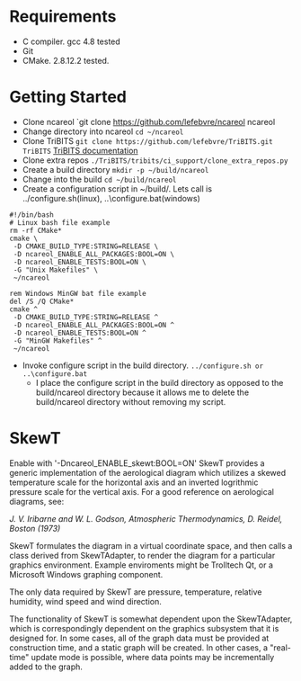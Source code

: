 # Requirements
* C compiler. gcc 4.8 tested
* Git
* CMake. 2.8.12.2 tested.

# Getting Started
* Clone ncareol
`git clone https://github.com/lefebvre/ncareol ncareol
* Change directory into ncareol `cd ~/ncareol`
* Clone TriBITS
`git clone https://github.com/lefebvre/TriBITS.git TriBITS` [TriBITS documentation](https://tribits.org/doc/TribitsDevelopersGuide.html)
* Clone extra repos
`./TriBITS/tribits/ci_support/clone_extra_repos.py`
* Create a build directory
`mkdir -p ~/build/ncareol`
* Change into the build `cd ~/build/ncareol`
* Create a configuration script in ~/build/. Lets call is ../configure.sh(linux), ..\configure.bat(windows)

```
#!/bin/bash
# Linux bash file example
rm -rf CMake*
cmake \
 -D CMAKE_BUILD_TYPE:STRING=RELEASE \
 -D ncareol_ENABLE_ALL_PACKAGES:BOOL=ON \
 -D ncareol_ENABLE_TESTS:BOOL=ON \
 -G "Unix Makefiles" \
 ~/ncareol
```
```
rem Windows MinGW bat file example
del /S /Q CMake*
cmake ^
 -D CMAKE_BUILD_TYPE:STRING=RELEASE ^
 -D ncareol_ENABLE_ALL_PACKAGES:BOOL=ON ^
 -D ncareol_ENABLE_TESTS:BOOL=ON ^
 -G "MinGW Makefiles" ^
 ~/ncareol
```

* Invoke configure script in the build directory.
`../configure.sh or ..\configure.bat`
  * I place the configure script in the build directory as opposed to the build/ncareol directory because it allows me to delete the build/ncareol
directory without removing my script.

# SkewT
Enable with '-Dncareol_ENABLE_skewt:BOOL=ON'
 SkewT provides a generic implementation of the aerological diagram
 which utilizes a skewed temperature scale for the horizontal axis and
 an inverted logrithmic pressure scale for the vertical axis. For a
 good reference on aerological diagrams, see:

 *J. V. Iribarne and W. L. Godson, <i>Atmospheric Thermodynamics</i>,
 D. Reidel, Boston (1973)*

SkewT formulates the diagram in a virtual coordinate space, and then
calls a class derived from SkewTAdapter, to render the diagram
for a particular graphics environment. Example enviroments might be
Trolltech Qt, or a Microsoft Windows graphing component.

The only data required by SkewT are pressure, temperature,
relative humidity, wind speed and wind direction.

The functionality of SkewT is somewhat dependent upon the SkewTAdapter,
which is correspondingly dependent on the graphics subsystem that it is
designed for. In some cases, all of the graph data must be provided at
construction time, and a static graph will be created. In other cases,
a "real-time" update mode is possible, where data points may be incrementally
added to the graph.
